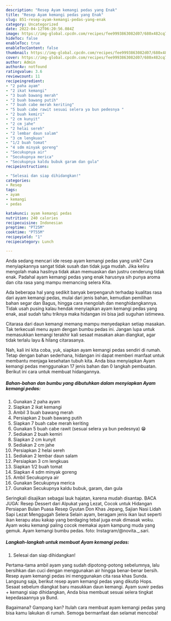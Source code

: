 ```yaml
---
description: "Resep Ayam kemangi pedas yang Enak"
title: "Resep Ayam kemangi pedas yang Enak"
slug: 851-resep-ayam-kemangi-pedas-yang-enak
category: Uncategorized
date: 2022-04-12T06:20:56.084Z
image: https://img-global.cpcdn.com/recipes/fee9993863082d07/680x482cq70/ayam-kemangi-pedas-foto-resep-utama.jpg
hideToc: false
enableToc: true
enableTocContent: false
thumbnail: https://img-global.cpcdn.com/recipes/fee9993863082d07/680x482cq70/ayam-kemangi-pedas-foto-resep-utama.jpg
cover: https://img-global.cpcdn.com/recipes/fee9993863082d07/680x482cq70/ayam-kemangi-pedas-foto-resep-utama.jpg
author: Admin
authorAv: notfound
ratingvalue: 3.6
reviewcount: 11
recipeingredient:
- "2 paha ayam"
- "2 ikat kemangi"
- "3 buah bawang merah"
- "2 buah bawang putih"
- "7 buah cabe merah keriting"
- "5 buah cabe rawit sesuai selera ya bun pedesnya "
- "2 buah kemiri"
- "2 cm kunyit"
- "2 cm jahe"
- "2 helai sereh"
- "2 lembar daun salam"
- "3 cm lengkuas"
- "1/2 buah tomat"
- "4 sdm minyak goreng"
- "Secukupnya air"
- "Secukupnya merica"
- "Secukupnya kaldu bubuk garam dan gula"
recipeinstructions:

- "Selesai dan siap dihidangkan!"
categories:
- Resep
tags:
- ayam
- kemangi
- pedas

katakunci: ayam kemangi pedas 
nutrition: 240 calories
recipecuisine: Indonesian
preptime: "PT25M"
cooktime: "PT55M"
recipeyield: "1"
recipecategory: Lunch

---
```





Anda sedang mencari ide resep ayam kemangi pedas yang unik? Cara menyiapkannya sangat tidak susah dan tidak juga mudah. Jika keliru mengolah maka hasilnya tidak akan memuaskan dan justru cenderung tidak enak. Padahal ayam kemangi pedas yang enak harusnya sih punya aroma dan cita rasa yang mampu memancing selera Kita.





Ada beberapa hal yang sedikit banyak berpengaruh terhadap kualitas rasa dari ayam kemangi pedas, mulai dari jenis bahan, kemudian pemilihan bahan segar dan Bagus, hingga cara mengolah dan menghidangkannya. Tidak usah pusing kalau hendak menyiapkan ayam kemangi pedas yang enak,      asal sudah tahu triknya maka hidangan ini bisa jadi suguhan istimewa.














Citarasa dari daun kemangi memang mampu menyedapkan setiap masakan. Tak terkecuali menu ayam dengan bumbu pedas ini. Jangan lupa untuk memasukkan kemangi terakhir kali sesaat masakan akan diangkat, agar tidak terlalu layu &amp; hilang citarasanya.






Nah, kali ini kita coba, yuk, siapkan ayam kemangi pedas sendiri di rumah. Tetap dengan bahan sederhana, hidangan ini dapat memberi manfaat untuk membantu menjaga kesehatan tubuh kita. Anda bisa menyiapkan Ayam kemangi pedas menggunakan 17 jenis bahan dan 0 langkah pembuatan. Berikut ini cara untuk membuat hidangannya.

<!--inarticleads1-->

##### Bahan-bahan dan bumbu yang dibutuhkan dalam menyiapkan Ayam kemangi pedas:

1. Gunakan 2 paha ayam
1. Siapkan 2 ikat kemangi
1. Ambil 3 buah bawang merah
1. Persiapkan 2 buah bawang putih
1. Siapkan 7 buah cabe merah keriting
1. Gunakan 5 buah cabe rawit (sesuai selera ya bun pedesnya) 😁
1. Sediakan 2 buah kemiri
1. Siapkan 2 cm kunyit
1. Sediakan 2 cm jahe
1. Persiapkan 2 helai sereh
1. Sediakan 2 lembar daun salam
1. Persiapkan 3 cm lengkuas
1. Siapkan 1/2 buah tomat
1. Siapkan 4 sdm minyak goreng
1. Ambil Secukupnya air
1. Gunakan Secukupnya merica
1. Gunakan Secukupnya kaldu bubuk, garam, dan gula


Seringkali disajikan sebagai lauk hajatan, karena mudah disantap. BACA JUGA: Resep Dessert dari Alpukat yang Lezat, Cocok untuk Hidangan Persiapan Bulan Puasa Resep Gyutan Don Khas Jepang, Sajian Nasi Lidah Sapi Lezat Menggugah Selera Selain ayam, beragam jenis ikan laut seperti ikan kerapu atau kakap yang berdaging tebal juga enak dimasak woku. Ayam woku kemangi paling cocok memakai ayam kampung muda yang gemuk. Ayam kemangi bumbu pedas. foto: Instagram/@novita._.sari. 

<!--inarticleads2-->

##### Langkah-langkah untuk membuat Ayam kemangi pedas:


1. Selesai dan siap dihidangkan!

Pertama-tama ambil ayam yang sudah dipotong-potong sebelumnya, lalu bersihkan dan cuci dengan menggunakan air hingga benar-benar bersih. Resep ayam kemangi pedas ini menggunakan cita rasa khas Sunda. Langsung saja, berikut resep ayam kemangi pedas yang dikutip Hops. Sesaat sebelum diangkat baru masukkan daun kemangi. Ayam suwir pedas + kemangi siap dihidangkan, Anda bisa membuat sesuai selera tingkat kepedasaannya ya Bund. 

Bagaimana? Gampang kan? Itulah cara membuat ayam kemangi pedas yang bisa kamu lakukan di rumah. Semoga bermanfaat dan selamat mencoba!
